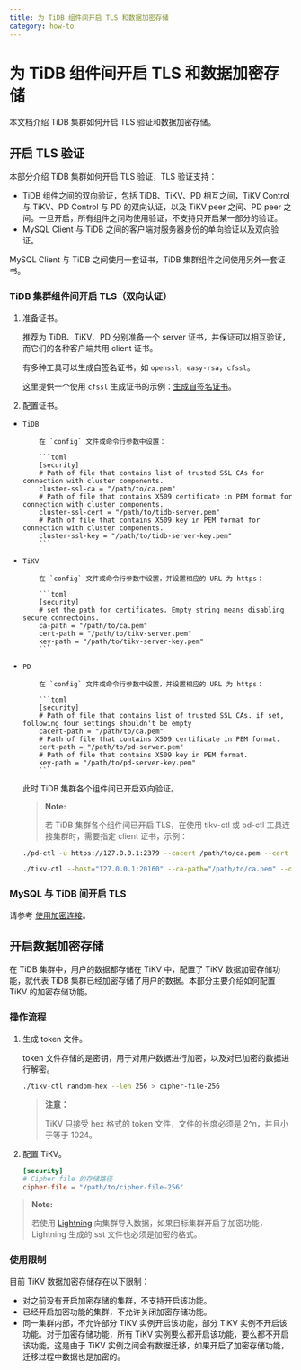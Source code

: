 ```yaml
---
title: 为 TiDB 组件间开启 TLS 和数据加密存储
category: how-to
---
```


# 为 TiDB 组件间开启 TLS 和数据加密存储

本文档介绍 TiDB 集群如何开启 TLS 验证和数据加密存储。

## 开启 TLS 验证

本部分介绍 TiDB 集群如何开启 TLS 验证，TLS 验证支持：

- TiDB 组件之间的双向验证，包括 TiDB、TiKV、PD 相互之间，TiKV Control 与 TiKV、PD Control 与 PD 的双向认证，以及 TiKV peer 之间、PD peer 之间。一旦开启，所有组件之间均使用验证，不支持只开启某一部分的验证。
- MySQL Client 与 TiDB 之间的客户端对服务器身份的单向验证以及双向验证。

MySQL Client 与 TiDB 之间使用一套证书，TiDB 集群组件之间使用另外一套证书。

### TiDB 集群组件间开启 TLS（双向认证）

1. 准备证书。
    
    推荐为 TiDB、TiKV、PD 分别准备一个 server 证书，并保证可以相互验证，而它们的各种客户端共用 client 证书。
    
    有多种工具可以生成自签名证书，如 `openssl`，`easy-rsa`，`cfssl`。
    
    这里提供一个使用 `cfssl` 生成证书的示例：[生成自签名证书](/how-to/secure/generate-self-signed-certificates.md)。

2. 配置证书。

-     TiDB
        
          在 `config` 文件或命令行参数中设置：
        
          ```toml
          [security]
          # Path of file that contains list of trusted SSL CAs for connection with cluster components.
          cluster-ssl-ca = "/path/to/ca.pem"
          # Path of file that contains X509 certificate in PEM format for connection with cluster components.
          cluster-ssl-cert = "/path/to/tidb-server.pem"
          # Path of file that contains X509 key in PEM format for connection with cluster components.
          cluster-ssl-key = "/path/to/tidb-server-key.pem"
          ```
        

-     TiKV
        
          在 `config` 文件或命令行参数中设置，并设置相应的 URL 为 https：
        
          ```toml
          [security]
          # set the path for certificates. Empty string means disabling secure connectoins.
          ca-path = "/path/to/ca.pem"
          cert-path = "/path/to/tikv-server.pem"
          key-path = "/path/to/tikv-server-key.pem"
          ```
        

-     PD
        
          在 `config` 文件或命令行参数中设置，并设置相应的 URL 为 https：
        
          ```toml
          [security]
          # Path of file that contains list of trusted SSL CAs. if set, following four settings shouldn't be empty
          cacert-path = "/path/to/ca.pem"
          # Path of file that contains X509 certificate in PEM format.
          cert-path = "/path/to/pd-server.pem"
          # Path of file that contains X509 key in PEM format.
          key-path = "/path/to/pd-server-key.pem"
          ```
        
    
    此时 TiDB 集群各个组件间已开启双向验证。
    
    > **Note:**
    > 
    > 若 TiDB 集群各个组件间已开启 TLS，在使用 tikv-ctl 或 pd-ctl 工具连接集群时，需要指定 client 证书，示例：
    
    ```bash
    ./pd-ctl -u https://127.0.0.1:2379 --cacert /path/to/ca.pem --cert /path/to/client.pem --key /path/to/client-key.pem
    
    ./tikv-ctl --host="127.0.0.1:20160" --ca-path="/path/to/ca.pem" --cert-path="/path/to/client.pem" --key-path="/path/to/clinet-key.pem"
    ```

### MySQL 与 TiDB 间开启 TLS

请参考 [使用加密连接](/how-to/secure/enable-tls-clients.md)。

## 开启数据加密存储

在 TiDB 集群中，用户的数据都存储在 TiKV 中，配置了 TiKV 数据加密存储功能，就代表 TiDB 集群已经加密存储了用户的数据。本部分主要介绍如何配置 TiKV 的加密存储功能。

### 操作流程

1. 生成 token 文件。
    
    token 文件存储的是密钥，用于对用户数据进行加密，以及对已加密的数据进行解密。

    ```bash
    ./tikv-ctl random-hex --len 256 > cipher-file-256
    ```

    > **注意：**
    >
    > TiKV 只接受 hex 格式的 token 文件，文件的长度必须是 2^n，并且小于等于 1024。
    

2. 配置 TiKV。

    ```toml
    [security]
    # Cipher file 的存储路径
    cipher-file = "/path/to/cipher-file-256"
    ```

> **Note:**
> 
> 若使用 [Lightning](/reference/tools/tidb-lightning/overview.md) 向集群导入数据，如果目标集群开启了加密功能，Lightning 生成的 sst 文件也必须是加密的格式。

### 使用限制

目前 TiKV 数据加密存储存在以下限制：

- 对之前没有开启加密存储的集群，不支持开启该功能。
- 已经开启加密功能的集群，不允许关闭加密存储功能。
- 同一集群内部，不允许部分 TiKV 实例开启该功能，部分 TiKV 实例不开启该功能。对于加密存储功能，所有 TiKV 实例要么都开启该功能，要么都不开启该功能。这是由于 TiKV 实例之间会有数据迁移，如果开启了加密存储功能，迁移过程中数据也是加密的。